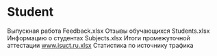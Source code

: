 # Student
Выпускная работа
Feedback.xlsx Отзывы обучающихся 
Students.xlsx Информацию о студентах
Subjects.xlsx Итоги промежуточной аттестации 
www.isuct.ru.xlsx Статистика по источнику трафика

